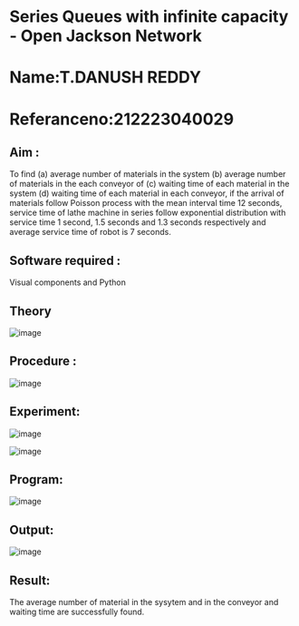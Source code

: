 # Series Queues with infinite capacity - Open Jackson Network
# Name:T.DANUSH REDDY
# Referanceno:212223040029
## Aim :
To find (a) average number of materials in the system (b) average number of materials in the each conveyor of (c) waiting time of each material in the system (d) waiting time of each material in each conveyor, if the arrival  of materials follow Poisson process with the mean interval time 12 seconds, service time of  lathe machine in series follow exponential distribution  with service time  1 second, 1.5 seconds and 1.3 seconds respectively and average service time of robot is 7 seconds.

## Software required :
Visual components and Python

## Theory

![image](https://user-images.githubusercontent.com/103921593/203239736-7b81f599-71a8-4ae7-b63e-5d98acd9ea54.png)


## Procedure :

![image](https://user-images.githubusercontent.com/103921593/203239789-bc870dce-6727-487b-a0e2-4fc3f5114889.png)


## Experiment:

![image](https://github.com/danushreddy7/Open-Jacson-Networks/assets/149035740/f3b38283-26a9-4501-ac0b-18a8e3587353)

![image](https://github.com/danushreddy7/Open-Jacson-Networks/assets/149035740/59a27201-07f4-42e9-a39a-8e1b06412dcf)

## Program:

![image](https://github.com/danushreddy7/Open-Jacson-Networks/assets/149035740/2096d7f8-96ff-440b-ad50-6c520028aa05)

  


## Output:
![image](https://github.com/danushreddy7/Open-Jacson-Networks/assets/149035740/25a0154f-df2f-4d5c-ad43-70dc20ada3dc)

## Result:
The average number of material in the sysytem and in the conveyor and waiting time are successfully found.
